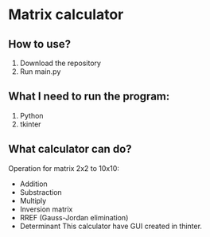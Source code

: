 # Matrix calculator
## How to use?
1. Download the repository
2. Run main.py
## What I need to run the program:
1. Python
2. tkinter
## What calculator can do?
Operation for matrix 2x2 to 10x10:
  - Addition
  - Substraction
  - Multiply
  - Inversion matrix
  - RREF (Gauss-Jordan elimination)
  - Determinant
This calculator have GUI created in thinter.
